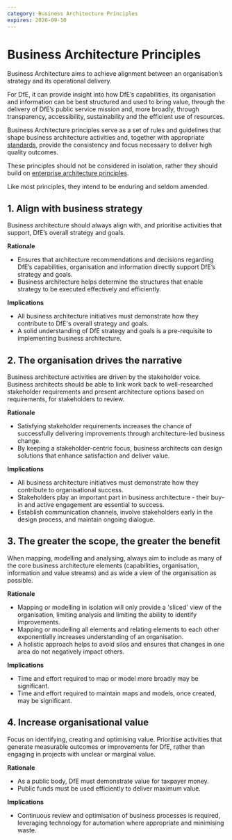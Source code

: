 ```yaml
---
category: Business Architecture Principles
expires: 2026-09-10
---
```

# Business Architecture Principles

Business Architecture aims to achieve alignment between an organisation’s strategy and its operational delivery. 

For DfE, it can provide insight into how DfE’s capabilities, its organisation and information can be best structured and used to bring value, through the delivery of DfE’s public service mission and, more broadly, through transparency, accessibility, sustainability and the efficient use of resources.

Business Architecture principles serve as a set of rules and guidelines that shape business architecture activities and, together with appropriate [standards](https://standards.education.gov.uk), provide the consistency and focus necessary to deliver high quality outcomes.

These principles should not be considered in isolation, rather they should build on [enterprise architecture principles](../educationgovuk.sharepoint.com/:w:/r/sites/architecture/_layouts/15/Doc.aspx?sourcedoc=%7B949E5B7C-5AEA-45B8-BE87-6CC87DBDED08%7D&file=DfE%20Enterprise%20Architecture%20Principles.docx&action=default&mobileredirect=true&DefaultItemOpen=1%3Fweb%3D1).

Like most principles, they intend to be enduring and seldom amended.


## 1. Align with business strategy

Business architecture should always align with, and prioritise activities that support, DfE’s overall strategy and goals.

**Rationale**

*	Ensures that architecture recommendations and decisions regarding DfE’s capabilities, organisation and information directly support DfE’s strategy and goals.
*	Business architecture helps determine the structures that enable strategy to be executed effectively and efficiently.

**Implications**

*	All business architecture initiatives must demonstrate how they contribute to DfE's overall strategy and goals.
*	A solid understanding of DfE strategy and goals is a pre-requisite to implementing business architecture.

## 2. The organisation drives the narrative

Business architecture activities are driven by the stakeholder voice. Business architects should be able to link work back to well-researched stakeholder requirements and present architecture options based on requirements, for stakeholders to review.

**Rationale**

*	Satisfying stakeholder requirements increases the chance of successfully delivering improvements through architecture-led business change.
*	By keeping a stakeholder-centric focus, business architects can design solutions that enhance satisfaction and deliver value.

**Implications**

*	All business architecture initiatives must demonstrate how they contribute to organisational success.
*	Stakeholders play an important part in business architecture - their buy-in and active engagement are essential to success.
*	Establish communication channels, involve stakeholders early in the design process, and maintain ongoing dialogue.

## 3. The greater the scope, the greater the benefit

When mapping, modelling and analysing, always aim to include as many of the core business architecture elements (capabilities, organisation, information and value streams) and as wide a view of the organisation as possible.

**Rationale**

*	Mapping or modelling in isolation will only provide a 'sliced' view of the organisation, limiting analysis and limiting the ability to identify improvements.
*	Mapping or modelling all elements and relating elements to each other exponentially increases understanding of an organisation.
*	A holistic approach helps to avoid silos and ensures that changes in one area do not negatively impact others.

**Implications**

*	Time and effort required to map or model more broadly may be significant.
*	Time and effort required to maintain maps and models, once created, may be significant.

## 4. Increase organisational value

Focus on identifying, creating and optimising value. Prioritise activities that generate measurable outcomes or improvements for DfE, rather than engaging in projects with unclear or marginal value.

**Rationale**

*	As a public body, DfE must demonstrate value for taxpayer money.
*	Public funds must be used efficiently to deliver maximum value.

**Implications**

*	Continuous review and optimisation of business processes is required, leveraging technology for automation where appropriate and minimising waste.
